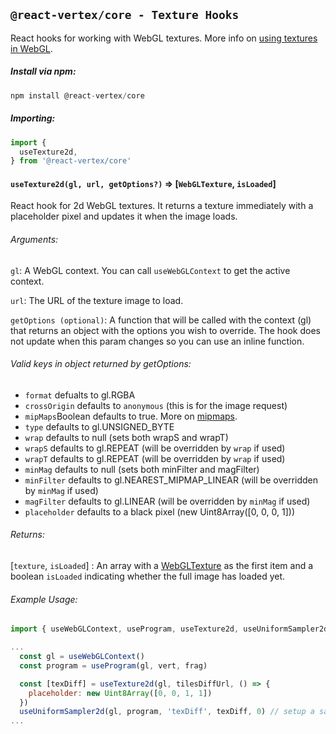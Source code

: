 ## `@react-vertex/core - Texture Hooks`

React hooks for working with WebGL textures. More info on [using textures in WebGL](https://developer.mozilla.org/en-US/docs/Web/API/WebGL_API/Tutorial/Using_textures_in_WebGL).

##### Install via npm:
```js
npm install @react-vertex/core
```

##### Importing:

```js
import {
  useTexture2d,
} from '@react-vertex/core'
```

#### `useTexture2d(gl, url, getOptions?)` => \[`WebGLTexture`, `isLoaded`\]

React hook for 2d WebGL textures. It returns a texture immediately with a placeholder pixel and updates it when the image loads.

###### Arguments:

`gl`: A WebGL context.  You can call `useWebGLContext` to get the active context. 

`url`: The URL of the texture image to load.

`getOptions (optional)`: A function that will be called with the context (gl) that returns an object with the options you wish to override. The hook does not update when this param changes so you can use an inline function.

###### Valid keys in object returned by getOptions:
  - `format` defualts to gl.RGBA
  - `crossOrigin` defaults to `anonymous` (this is for the image request)
  - `mipMaps`Boolean defaults to true. More on [mipmaps](https://developer.mozilla.org/en-US/docs/Web/API/WebGLRenderingContext/generateMipmap).
  - `type` defaults to gl.UNSIGNED_BYTE
  - `wrap` defaults to null (sets both wrapS and wrapT)
  - `wrapS` defaults to gl.REPEAT (will be overridden by `wrap` if used)
  - `wrapT` defaults to gl.REPEAT (will be overridden by `wrap` if used)
  - `minMag` defaults to null (sets both minFilter and magFilter)
  - `minFilter` defaults to gl.NEAREST_MIPMAP_LINEAR (will be overridden by `minMag` if used)
  - `magFilter` defaults to gl.LINEAR (will be overridden by `minMag` if used)
  - `placeholder` defaults to a black pixel (new Uint8Array(\[0, 0, 0, 1\]))

###### Returns:

\[`texture`, `isLoaded`\] : An array with a [WebGLTexture](https://developer.mozilla.org/en-US/docs/Web/API/WebGLTexture) as the first item and a boolean `isLoaded` indicating whether the full image has loaded yet.

###### Example Usage:

```js
import { useWebGLContext, useProgram, useTexture2d, useUniformSampler2d } from '@react-vertex/core'

...
  const gl = useWebGLContext()
  const program = useProgram(gl, vert, frag)

  const [texDiff] = useTexture2d(gl, tilesDiffUrl, () => {
    placeholder: new Uint8Array([0, 0, 1, 1])
  })
  useUniformSampler2d(gl, program, 'texDiff', texDiff, 0) // setup a sampler uniform to read unit 0
...

```
